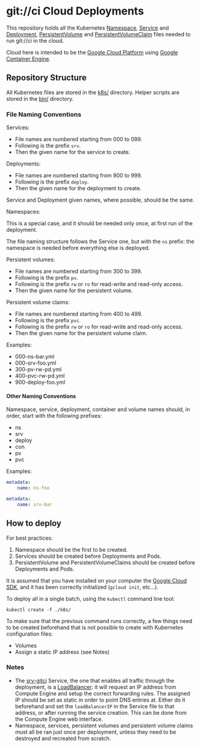 # git://ci Cloud Deployments

This repository holds all the Kubernetes [Namespace](http://kubernetes.io/docs/user-guide/namespaces/), [Service](http://kubernetes.io/docs/user-guide/services/) and [Deployment](http://kubernetes.io/docs/user-guide/deployments/), [PersistentVolume](http://kubernetes.io/docs/user-guide/persistent-volumes/) and [PersistentVolumeClaim](http://kubernetes.io/docs/user-guide/persistent-volumes/#persistentvolumeclaims) files needed
to run git://ci in the cloud.

Cloud here is intended to be the [Google Cloud Platform](https://cloud.google.com/) using [Google Container Engine](https://cloud.google.com/container-engine/).

## Repository Structure

All Kubernetes files are stored in the [k8s/](./k8s/) directory.
Helper scripts are stored in the [bin/](./bin/) directory.

### File Naming Conventions

Services:

* File names are numbered starting from 000 to 099.
* Following is the prefix `srv`.
* Then the given name for the service to create.

Deployments:

* File names are numbered starting from 900 to 999.
* Following is the prefix `deploy`.
* Then the given name for the deployment to create.

Service and Deployment given names, where possible, should be the same.

Namespaces:

This is a special case, and it should be needed only once, at first run of the
deployment.

The file naming structure follows the Service one, but with the `ns` prefix: the
namespace is needed before everything else is deployed.

Persistent volumes:

* File names are numbered starting from 300 to 399.
* Following is the prefix `pv`.
* Following is the prefix `rw` or `ro` for read-write and read-only access.
* Then the given name for the persistent volume.

Persistent volume claims:

* File names are numbered starting from 400 to 499.
* Following is the prefix `pvc`.
* Following is the prefix `rw` or `ro` for read-write and read-only access.
* Then the given name for the persistent volume claim.

Examples:

* 000-ns-bar.yml
* 000-srv-foo.yml
* 300-pv-rw-pd.yml
* 400-pvc-rw-pd.yml
* 900-deploy-foo.yml

#### Other Naming Conventions

Namespace, service, deployment, container and volume names should, in order,
start with the following prefixes:

* ns
* srv
* deploy
* con
* pv
* pvc

Examples:

```yaml
metadata:
    name: ns-foo
```

```yaml
metadata:
    name: srv-bar
```

## How to deploy

For best practices:

1. Namespace should be the first to be created.
2. Services should be created before Deployments and Pods.
3. PersistentVolume and PersistentVolumeClaims should be created before
Deployments and Pods.

It is assumed that you have installed on your computer the [Google Cloud SDK](https://cloud.google.com/sdk/),
and it has been correctly initialized (`gcloud init`, etc...).

To deploy all in a single batch, using the `kubectl` command line tool:

    kubectl create -f ./k8s/

To make sure that the previous command runs correctly, a few things need to be
created beforehand that is not possible to create with Kubernetes configuration
files:

* Volumes
* Assign a static IP address (see Notes)

### Notes

* The [srv-gitci](./k8s/000-srv-gitci.yml) Service, the one that enables all
traffic through the deployment, is a [LoadBalancer](http://kubernetes.io/docs/user-guide/services/#type-loadbalancer):
it will request an IP address from Compute Engine and setup the correct
forwarding rules. The assigned IP should be set as
static in order to point DNS entries at. Either do it beforehand and set the
`loadBalancerIP` in the Service file to that address, or after running the
service creation. This can be done from the Compute Engine web interface.
* Namespace, services, persistent volumes and persistent volume claims must
all be ran just once per deployment, unless they need to be destroyed and
recreated from scratch.
